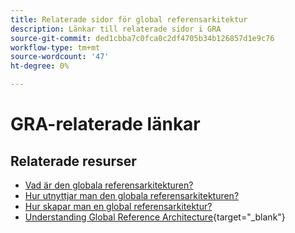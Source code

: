 ```yaml
---
title: Relaterade sidor för global referensarkitektur
description: Länkar till relaterade sidor i GRA
source-git-commit: ded1cbba7c0fca0c2df4705b34b126857d1e9c76
workflow-type: tm+mt
source-wordcount: '47'
ht-degree: 0%

---
```


# GRA-relaterade länkar

## Relaterade resurser

* [Vad är den globala referensarkitekturen?](../global-reference-architecture/what-is-global-reference-architecture.md)
* [Hur utnyttjar man den globala referensarkitekturen?](../global-reference-architecture/how-do-you-leverage-global-reference-architecture.md)
* [Hur skapar man en global referensarkitektur?](../global-reference-architecture/how-do-you-architect-global-reference-architecture.md)
* [Understanding Global Reference Architecture](https://experienceleague.adobe.com/docs/commerce-operations/implementation-playbook/architecture/global-reference-architecture/overview.html){target="_blank"}
